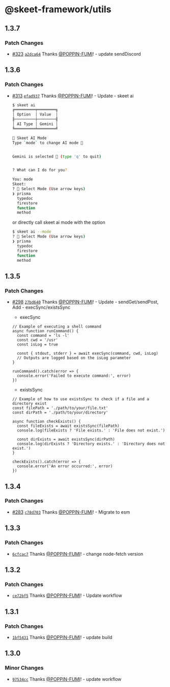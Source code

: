 # @skeet-framework/utils

## 1.3.7

### Patch Changes

- [#323](https://github.com/elsoul/skeet/pull/323) [`a2dca64`](https://github.com/elsoul/skeet/commit/a2dca640a214815b00dfae22dd0486a31e236a5a) Thanks [@POPPIN-FUMI](https://github.com/POPPIN-FUMI)! - update sendDiscord

## 1.3.6

### Patch Changes

- [#313](https://github.com/elsoul/skeet/pull/313) [`efad937`](https://github.com/elsoul/skeet/commit/efad937a1b75ff083ac23ea1f41fd9ae1431de8c) Thanks [@POPPIN-FUMI](https://github.com/POPPIN-FUMI)! - Update - skeet ai

  ```bash
  $ skeet ai
  ╔═════════╤════════╗
  │ Option  │ Value  │
  ╟─────────┼────────╢
  │ AI Type │ Gemini │
  ╚═════════╧════════╝

  🤖 Skeet AI Mode
  Type `mode` to change AI mode 🤖


  Gemini is selected 🤖 (type 'q' to quit)


  ? What can I do for you?

  You: mode
  Skeet:
  ? 🤖 Select Mode (Use arrow keys)
  ❯ prisma
    typedoc
    firestore
    function
    method
  ```

  or directly call skeet ai mode with the option

  ```bash
  $ skeet ai --mode
  ? 🤖 Select Mode (Use arrow keys)
  ❯ prisma
    typedoc
    firestore
    function
    method
  ```

## 1.3.5

### Patch Changes

- [#298](https://github.com/elsoul/skeet/pull/298) [`27bd640`](https://github.com/elsoul/skeet/commit/27bd64022d84b40a69c223a2c84e257fb75d6433) Thanks [@POPPIN-FUMI](https://github.com/POPPIN-FUMI)! - Update - sendGet/sendPost, Add - execSync/existsSync

  - execSync

  ```
  // Example of executing a shell command
  async function runCommand() {
    const command = 'ls -l'
    const cwd = '/usr'
    const isLog = true

    const { stdout, stderr } = await execSync(command, cwd, isLog)
    // Outputs are logged based on the isLog parameter
  }

  runCommand().catch(error => {
    console.error('Failed to execute command:', error)
  })
  ```

  - existsSync

  ```
  // Example of how to use existsSync to check if a file and a directory exist
  const filePath = './path/to/your/file.txt'
  const dirPath = './path/to/your/directory'

  async function checkExists() {
    const fileExists = await existsSync(filePath)
    console.log(fileExists ? 'File exists.' : 'File does not exist.')

    const dirExists = await existsSync(dirPath)
    console.log(dirExists ? 'Directory exists.' : 'Directory does not exist.')
  }

  checkExists().catch(error => {
    console.error('An error occurred:', error)
  })
  ```

## 1.3.4

### Patch Changes

- [#283](https://github.com/elsoul/skeet/pull/283) [`c78d703`](https://github.com/elsoul/skeet/commit/c78d703df629649ac8d125b4c56ddb9c89f2592e) Thanks [@POPPIN-FUMI](https://github.com/POPPIN-FUMI)! - Migrate to esm

## 1.3.3

### Patch Changes

- [`6cfcac7`](https://github.com/elsoul/skeet/commit/6cfcac72a5af8641234dfc35c4c5ea546dc54c6b) Thanks [@POPPIN-FUMI](https://github.com/POPPIN-FUMI)! - change node-fetch version

## 1.3.2

### Patch Changes

- [`ce72bf5`](https://github.com/elsoul/skeet/commit/ce72bf536cf32fe02bd33b9abbf5d28148a8417c) Thanks [@POPPIN-FUMI](https://github.com/POPPIN-FUMI)! - Update workflow

## 1.3.1

### Patch Changes

- [`1bf5431`](https://github.com/elsoul/skeet/commit/1bf5431e4ec44de7750309376caefade39cc4bb0) Thanks [@POPPIN-FUMI](https://github.com/POPPIN-FUMI)! - update build

## 1.3.0

### Minor Changes

- [`97534cc`](https://github.com/elsoul/skeet/commit/97534cc8bc043b76bd9d4708a5c1cb1af5f90811) Thanks [@POPPIN-FUMI](https://github.com/POPPIN-FUMI)! - update workflow
